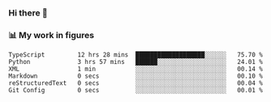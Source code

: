 ### Hi there 👋

### 📊 My work in figures

<!--START_SECTION:waka-->

```text
TypeScript         12 hrs 28 mins  ███████████████████░░░░░░   75.70 %
Python             3 hrs 57 mins   ██████░░░░░░░░░░░░░░░░░░░   24.01 %
XML                1 min           ░░░░░░░░░░░░░░░░░░░░░░░░░   00.14 %
Markdown           0 secs          ░░░░░░░░░░░░░░░░░░░░░░░░░   00.10 %
reStructuredText   0 secs          ░░░░░░░░░░░░░░░░░░░░░░░░░   00.04 %
Git Config         0 secs          ░░░░░░░░░░░░░░░░░░░░░░░░░   00.01 %
```

<!--END_SECTION:waka-->
